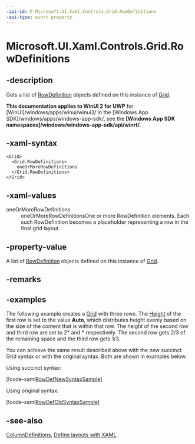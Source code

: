 ```yaml
---
-api-id: P:Microsoft.UI.Xaml.Controls.Grid.RowDefinitions
-api-type: winrt property
---
```


<!-- Property syntax
public Windows.UI.Xaml.Controls.RowDefinitionCollection RowDefinitions { get; }
-->

# Microsoft.UI.Xaml.Controls.Grid.RowDefinitions

## -description

Gets a list of [RowDefinition](rowdefinition.md) objects defined on this instance of [Grid](grid.md).

**This documentation applies to WinUI 2 for UWP** for [WinUI]/windows/apps/winui/winui3/ in the [Windows App SDK]/windows/apps/windows-app-sdk/, see the **[Windows App SDK namespaces]/windows/windows-app-sdk/api/winrt/**.

## -xaml-syntax

```xaml
<Grid>
  <Grid.RowDefinitions>
    oneOrMoreRowDefinitions
  </Grid.RowDefinitions>
</Grid>
```

## -xaml-values
<dl><dt>oneOrMoreRowDefinitions</dt><dd>oneOrMoreRowDefinitionsOne or more RowDefinition elements. Each such RowDefinition becomes a placeholder representing a row in the final grid layout.</dd>
</dl>

## -property-value
A list of [RowDefinition](rowdefinition.md) objects defined on this instance of [Grid](grid.md).

## -remarks

## -examples

The following example creates a [Grid](grid.md) with three rows. The [Height](rowdefinition_height.md) of the first row is set to the value **Auto**, which distributes height evenly based on the size of the content that is within that row. The height of the second row and third row are set to 2* and * respectively. The second row gets 2/3 of the remaining space and the third row gets 1/3.

You can achieve the same result described above with the new succinct Grid syntax or with the original syntax. Both are shown in examples below.

Using succinct syntax:

[!code-xaml[RowDefNewSyntaxSample](../microsoft.ui.xaml.controls/code/UpdatedGridSamples/MainPage.xaml#SnippetRowDefNewSyntaxSample)]

Using original syntax: 

[!code-xaml[RowDefOldSyntaxSample](../microsoft.ui.xaml.controls/code/UpdatedGridSamples/MainPage.xaml#SnippetRowDefOldSyntaxSample)]

## -see-also

[ColumnDefinitions](grid_columndefinitions.md), [Define layouts with XAML](/windows/uwp/layout/layouts-with-xaml)
